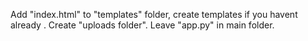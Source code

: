 Add "index.html" to "templates" folder, create templates if you havent already . Create "uploads folder". Leave "app.py" in main folder.
